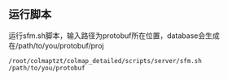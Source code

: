 运行脚本
---------------

运行sfm.sh脚本，输入路径为protobuf所在位置，database会生成在/path/to/you/protobuf/proj
```shell
/root/colmaptzt/colmap_detailed/scripts/server/sfm.sh /path/to/you/protobuf
```
